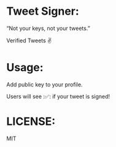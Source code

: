 Tweet Signer:
=============

“Not your keys, not your tweets.”

Verified Tweets ✌

Usage:
======

Add public key to your profile.

Users will see :✅: if your tweet is signed!

LICENSE:
========

MIT
